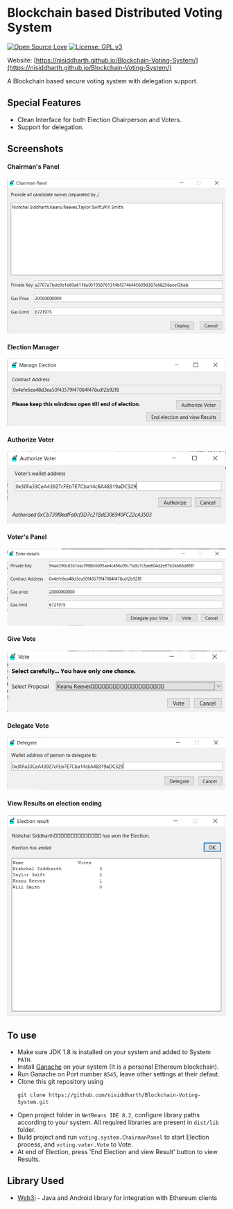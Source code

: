 # Blockchain based Distributed Voting System
[![Open Source Love](https://badges.frapsoft.com/os/v1/open-source.svg?v=103)](https://github.com/ellerbrock/open-source-badges/)
[![License: GPL v3](https://img.shields.io/badge/License-GPLv3-blue.svg)](https://www.gnu.org/licenses/gpl-3.0)
</br>

Website: [https://nisiddharth.github.io/Blockchain-Voting-System/](https://nisiddharth.github.io/Blockchain-Voting-System/)

A Blockchain based secure voting system with delegation support.
  
## Special Features
* Clean Interface for both Election Chairperson and Voters.
* Support for delegation.

## Screenshots
#### Chairman's Panel
![Screenshot](./Screenshots/ChairmanPanel.png?raw=true)

#### Election Manager
![Screenshot](./Screenshots/ManageElection.png?raw=true)

#### Authorize Voter
![Screenshot](./Screenshots/AuthorizeVoter.png?raw=true)

#### Voter's Panel
![Screenshot](./Screenshots/Vote.png?raw=true)

#### Give Vote
![Screenshot](./Screenshots/VoteHelper.png?raw=true)

#### Delegate Vote
![Screenshot](./Screenshots/Delegator.png?raw=true)

#### View Results on election ending
![Screenshot](./Screenshots/ViewResult.png?raw=true)

## To use
   * Make sure JDK 1.8 is installed on your system and added to System `PATH`.
   * Install [Ganache](https://www.trufflesuite.com/ganache) on your system (It is a personal Ethereum blockchain).
   * Run Ganache on Port number `8545`, leave other settings at their defaut.
   * Clone this git repository using
     ```
     git clone https://github.com/nisiddharth/Blockchain-Voting-System.git
     ```
   * Open project folder in `NetBeans IDE 8.2`, configure library paths according to your system. All required libraries are present in `dist/lib` folder.
   * Build project and run `voting.system.ChairmanPanel` to start Election process, and `voting.voter.Vote` to Vote.
   * At end of Election, press 'End Election and view Result' button to view Results.

## Library Used
  * [Web3j](https://github.com/web3j/web3j) -  Java and Android library for integration with Ethereum clients
